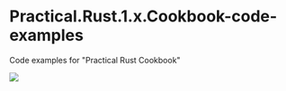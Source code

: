 # Practical.Rust.1.x.Cookbook-code-examples
Code examples for "Practical Rust Cookbook"




![](https://d2sofvawe08yqg.cloudfront.net/practicalrust1xcookbook/s_hero?1678458304)
